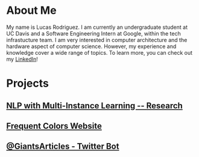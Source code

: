 # About Me
My name is Lucas Rodriguez. I am currently an undergraduate student at UC Davis and a Software Engineering Intern at Google, within the tech infrastucture team. I am very interested in computer architecture and the hardware aspect of computer science. However, my experience and knowledge cover a wide range of topics. To learn more, you can check out my [LinkedIn](https://www.linkedin.com/in/lucrod/)!

# Projects

## [NLP with Multi-Instance Learning -- Research](http://ayelrod.github.io/nlp-mil)

## [Frequent Colors Website](http://ayelrod.github.io/freq-colors-projectpage)

## [@GiantsArticles - Twitter Bot](http://ayelrod.github.io/GiantsArticles)


